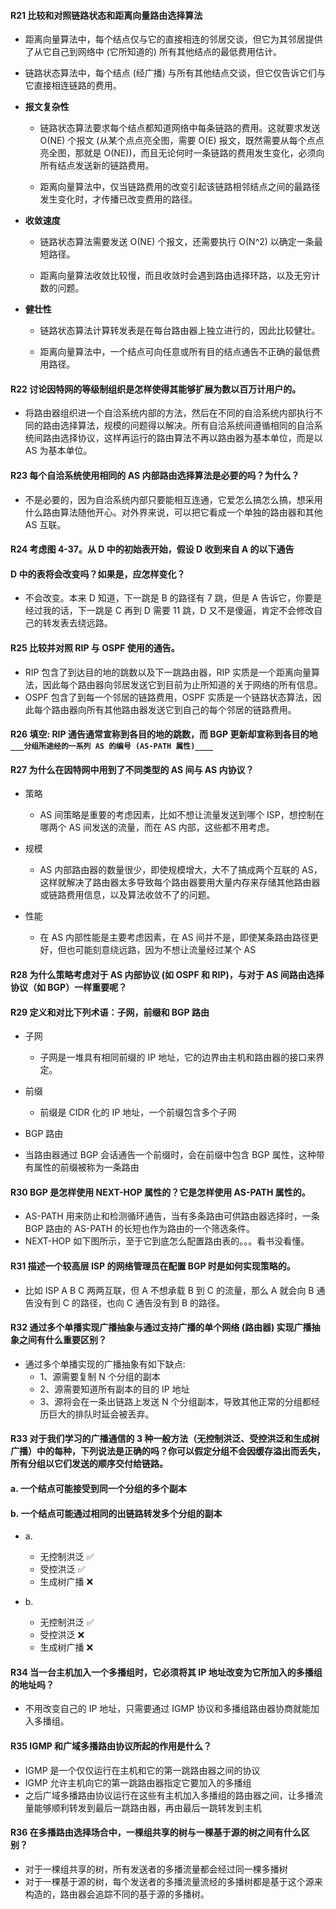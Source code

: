 #### R21 比较和对照链路状态和距离向量路由选择算法

  * 距离向量算法中，每个结点仅与它的直接相连的邻居交谈，但它为其邻居提供了从它自己到网络中 (它所知道的) 所有其他结点的最低费用估计。
  
  * 链路状态算法中，每个结点 (经广播) 与所有其他结点交谈，但它仅告诉它们与它直接相连链路的费用。
 
  * **报文复杂性** 
  
     * 链路状态算法要求每个结点都知道网络中每条链路的费用。这就要求发送 O(NE) 个报文 (从某个点点亮全图，需要 O(E) 报文，既然需要从每个点点亮全图，那就是 O(NE))，而且无论何时一条链路的费用发生变化，必须向所有结点发送新的链路费用。
     
     * 距离向量算法中，仅当链路费用的改变引起该链路相邻结点之间的最路径发生变化时，才传播已改变费用的路径。
     
  * **收敛速度** 
     * 链路状态算法需要发送 O(NE) 个报文，还需要执行 O(N^2) 以确定一条最短路径。
     
     * 距离向量算法收敛比较慢，而且收敛时会遇到路由选择环路，以及无穷计数的问题。
  
  * **健壮性**
     * 链路状态算法计算转发表是在每台路由器上独立进行的，因此比较健壮。
     
     * 距离向量算法中，一个结点可向任意或所有目的结点通告不正确的最低费用路径。 

#### R22 讨论因特网的等级制组织是怎样使得其能够扩展为数以百万计用户的。

  * 将路由器组织进一个自洽系统内部的方法，然后在不同的自洽系统内部执行不同的路由选择算法，规模的问题得以解决。所有自洽系统间遵循相同的自洽系统间路由选择协议，这样再运行的路由算法不再以路由器为基本单位，而是以 AS 为基本单位。

#### R23 每个自洽系统使用相同的 AS 内部路由选择算法是必要的吗？为什么？

  * 不是必要的，因为自洽系统内部只要能相互连通，它爱怎么搞怎么搞，想采用什么路由算法随他开心。对外界来说，可以把它看成一个单独的路由器和其他 AS 互联。
 
#### R24 考虑图 4-37。从 D 中的初始表开始，假设 D 收到来自 A 的以下通告
#### D 中的表将会改变吗？如果是，应怎样变化？

 * 不会改变。本来 D 知道，下一跳是 B 的路径有 7 跳，但是 A 告诉它，你要是经过我的话，下一跳是 C 再到 D 需要 11 跳，D 又不是傻逼，肯定不会修改自己的转发表去绕远路。

#### R25 比较并对照 RIP 与 OSPF 使用的通告。

  * RIP 包含了到达目的地的跳数以及下一跳路由器，RIP 实质是一个距离向量算法，因此每个路由器向邻居发送它到目前为止所知道的关于网络的所有信息。
  * OSPF 包含了到每一个邻居的链路费用，OSPF 实质是一个链路状态算法，因此每个路由器向所有其他路由器发送它到自己的每个邻居的链路费用。

#### R26 填空: RIP 通告通常宣称到各目的地的跳数，而 BGP 更新却宣称到各目的地 `___分组所途经的一系列 AS 的编号 (AS-PATH 属性)____`

#### R27 为什么在因特网中用到了不同类型的 AS 间与 AS 内协议？
 * 策略
	
	* AS 间策略是重要的考虑因素，比如不想让流量发送到哪个 ISP，想控制在哪两个 AS 间发送的流量，而在 AS 内部，这些都不用考虑。
	  
 * 规模
	
	* AS 内部路由器的数量很少，即使规模增大，大不了搞成两个互联的 AS，这样就解决了路由器太多导致每个路由器要用大量内存来存储其他路由器或链路费用信息，以及算法收敛不了的问题。
	  
 * 性能
	
	* 在 AS 内部性能是主要考虑因素，在 AS 间并不是，即使某条路由路径更好，但也可能刻意绕远路，因为不想让流量经过某个 AS

#### R28 为什么策略考虑对于 AS 内部协议 (如 OSPF 和 RIP)，与对于 AS 间路由选择协议（如 BGP）一样重要呢？

#### R29 定义和对比下列术语：子网，前缀和 BGP 路由

  * 子网
	* 子网是一堆具有相同前缀的 IP 地址，它的边界由主机和路由器的接口来界定。
    
  * 前缀
	* 前缀是 CIDR 化的 IP 地址，一个前缀包含多个子网
    
  * BGP 路由
   * 当路由器通过 BGP 会话通告一个前缀时，会在前缀中包含 BGP 属性，这种带有属性的前缀被称为一条路由
   
#### R30 BGP 是怎样使用 NEXT-HOP 属性的？它是怎样使用 AS-PATH 属性的。
  * AS-PATH 用来防止和检测循环通告，当有多条路由可供路由器选择时，一条 BGP 路由的 AS-PATH 的长短也作为路由的一个筛选条件。
  * NEXT-HOP 如下图所示，至于它到底怎么配置路由表的。。。看书没看懂。
  
#### R31 描述一个较高层 ISP 的网络管理员在配置 BGP 时是如何实现策略的。

  * 比如 ISP A B C 两两互联，但 A 不想承载 B 到 C 的流量，那么 A 就会向 B 通告没有到 C 的路径，也向 C 通告没有到 B 的路径。
  
#### R32 通过多个单播实现广播抽象与通过支持广播的单个网络 (路由器) 实现广播抽象之间有什么重要区别？

  * 通过多个单播实现的广播抽象有如下缺点:
    * 1、源需要复制 N 个分组的副本
    * 2、源需要知道所有副本的目的 IP 地址
    * 3、源将会在一条出链路上发送 N 个分组副本，导致其他正常的分组都经历巨大的排队时延会被丢弃。

#### R33 对于我们学习的广播通信的 3 种一般方法（无控制洪泛、受控洪泛和生成树广播）中的每种，下列说法是正确的吗？你可以假定分组不会因缓存溢出而丢失，所有分组以它们发送的顺序交付给链路。
#### a. 一个结点可能接受到同一个分组的多个副本
#### b. 一个结点可能通过相同的出链路转发多个分组的副本

  * a.
    * 无控制洪泛 ✅
    * 受控洪泛 ✅
    * 生成树广播 ❌

  * b.
    * 无控制洪泛 ✅
    * 受控洪泛 ❌
    * 生成树广播 ❌

#### R34 当一台主机加入一个多播组时，它必须将其 IP 地址改变为它所加入的多播组的地址吗？

  * 不用改变自己的 IP 地址，只需要通过 IGMP 协议和多播组路由器协商就能加入多播组。

#### R35 IGMP 和广域多播路由协议所起的作用是什么？
  * IGMP 是一个仅仅运行在主机和它的第一跳路由器之间的协议
  * IGMP 允许主机向它的第一跳路由器指定它要加入的多播组
  * 之后广域多播路由协议运行在这些有主机加入多播组的路由器之间，让多播流量能够顺利转发到最后一跳路由器，再由最后一跳转发到主机
  
#### R36 在多播路由选择场合中，一棵组共享的树与一棵基于源的树之间有什么区别？

  * 对于一棵组共享的树，所有发送者的多播流量都会经过同一棵多播树
  * 对于一棵基于源的树，每个发送者的多播流量流经的多播树都是基于这个源来构造的，路由器会追踪不同的基于源的多播树。

 






















